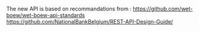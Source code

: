 
The new API is based on recommandations from :
https://github.com/wet-boew/wet-boew-api-standards
https://github.com/NationalBankBelgium/REST-API-Design-Guide/